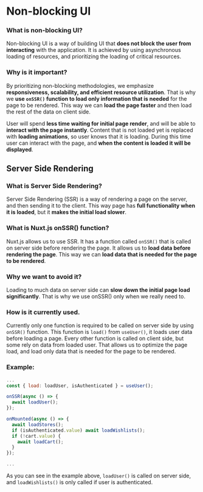 # Non-blocking UI

### What is non-blocking UI?

Non-blocking UI is a way of building UI that **does not block the user from interacting** with the application. It is achieved by using asynchronous loading of resources, and prioritizing the loading of critical resources.

### Why is it important?

By prioritizing non-blocking methodologies, we emphasize **responsiveness, scalability, and efficient resource utilization**. That is why we **use `onSSR()` function to load only information that is needed** for the page to be rendered. This way we can **load the page faster** and then load the rest of the data on client side.

User will spend **less time waiting for initial page render**, and will be able to **interact with the page instantly**. Content that is not loaded yet is replaced with **loading animations**, so user knows that it is loading. During this time user can interact with the page, and **when the content is loaded it will be displayed**.


## Server Side Rendering

### What is Server Side Rendering?

Server Side Rendering (SSR) is a way of rendering a page on the server, and then sending it to the client. This way page has **full functionality when it is loaded**, but it **makes the initial load slower**.

### What is Nuxt.js onSSR() function?

Nuxt.js allows us to use SSR. It has a function called `onSSR()` that is called on server side before rendering the page. It allows us to **load data before rendering the page**. This way we can **load data that is needed for the page to be rendered**.

### Why we want to avoid it?

Loading to much data on server side can **slow down the initial page load significantly**. That is why we use onSSR() only when we really need to.

### How is it currently used.

Currently only one function is required to be called on server side by using `onSSR()` function. This function is `load()` from `useUser()`, it loads user data before loading a page. Every other function is called on client side, but some rely on data from loaded user. That allows us to optimize the page load, and load only data that is needed for the page to be rendered.

### Example:

```js
...
const { load: loadUser, isAuthenticated } = useUser();

onSSR(async () => {
  await loadUser();
});

onMounted(async () => {
  await loadStores();
  if (isAuthenticated.value) await loadWishlists();
  if (!cart.value) {
    await loadCart();
  }
});

...
```
As you can see in the example above, `loadUser()` is called on server side, and `loadWishlists()` is only called if user is authenticated.
